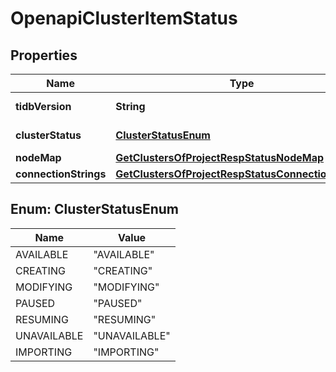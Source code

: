 
# OpenapiClusterItemStatus

## Properties
Name | Type | Description | Notes
------------ | ------------- | ------------- | -------------
**tidbVersion** | **String** | TiDB version. |  [optional]
**clusterStatus** | [**ClusterStatusEnum**](#ClusterStatusEnum) | Status of the cluster. |  [optional]
**nodeMap** | [**GetClustersOfProjectRespStatusNodeMap**](GetClustersOfProjectRespStatusNodeMap.md) |  |  [optional]
**connectionStrings** | [**GetClustersOfProjectRespStatusConnectionStrings**](GetClustersOfProjectRespStatusConnectionStrings.md) |  |  [optional]


<a name="ClusterStatusEnum"></a>
## Enum: ClusterStatusEnum
Name | Value
---- | -----
AVAILABLE | &quot;AVAILABLE&quot;
CREATING | &quot;CREATING&quot;
MODIFYING | &quot;MODIFYING&quot;
PAUSED | &quot;PAUSED&quot;
RESUMING | &quot;RESUMING&quot;
UNAVAILABLE | &quot;UNAVAILABLE&quot;
IMPORTING | &quot;IMPORTING&quot;



